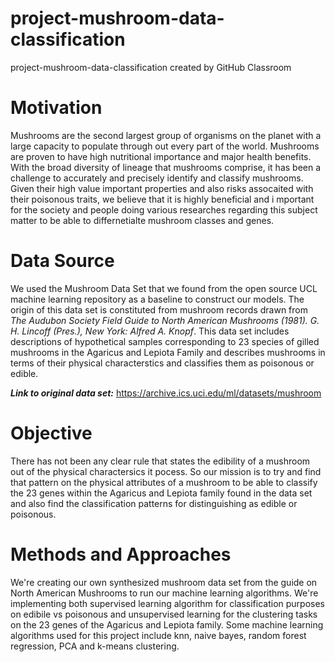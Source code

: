 # project-mushroom-data-classification
project-mushroom-data-classification created by GitHub Classroom
# Motivation
Mushrooms are the second largest group of organisms on the planet with a large capacity to populate through out every part of the world. Mushrooms are proven to have high 
nutritional importance and major health benefits. With the broad diversity of lineage that mushrooms comprise, it has been a challenge to accurately and precisely identify 
and classify mushrooms. Given their high value important properties and also risks assocaited with their poisonous traits, we believe that it is highly beneficial and i
mportant for the society and people doing various researches regarding this subject matter to be able to differnetialte mushroom classes and genes.
# Data Source
We used the Mushroom Data Set that we found from the open source UCL machine learning repository as a baseline to construct our models. The origin of this data set is constituted from  mushroom records drawn from *The Audubon Society Field Guide to North American Mushrooms (1981). G. H. Lincoff (Pres.), New York: Alfred A. Knopf*.
This data set includes descriptions of hypothetical samples corresponding to 23 species of gilled mushrooms in the Agaricus and Lepiota Family and describes mushrooms in terms of their physical characterstics and classifies them as poisonous or edible. 

***Link to original data set:*** https://archive.ics.uci.edu/ml/datasets/mushroom
# Objective
There has not been any clear rule that states the edibility of a mushroom out of the physical charactersics it pocess. So our mission is to try and find that pattern on the physical attributes of a mushroom to be able to classify the 23 genes within the Agaricus and Lepiota family found in the data set and also find the classification patterns for 
distinguishing as edible or poisonous. 
# Methods and Approaches
We're creating our own synthesized mushroom data set from the guide on North American Mushrooms to run our machine learning algorithms. We're implementing both supervised learning algorithm for classification purposes on edibile vs poisonous and unsupervised learning for the clustering tasks on the 23 genes of the Agaricus and Lepiota family. 
Some machine learning algorithms used for this project include knn, naive bayes, random forest regression, PCA and k-means clustering.
